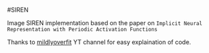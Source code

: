 #SIREN

Image SIREN implementation based on the paper on ```Implicit Neural Representation with Periodic Activation Functions```
















Thanks to [mildlyoverfit](https://www.youtube.com/channel/UCYBSjwkGTK06NnDnFsOcR7g) YT channel for easy explaination of code. 
